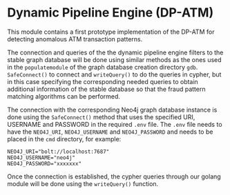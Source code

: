 
# Dynamic Pipeline Engine (DP-ATM)

This module contains a first prototype implementation of the DP-ATM for detecting anomalous ATM transaction patterns.


The connection and queries of the the dynamic pipeline engine filters to the stable graph database will be done using similar methods as the ones used in the `populatemodule` of the graph database creation directory `gdb`. `SafeConnect()` to connect and `writeQuery()` to do the queries in cypher, but in this case specifying the corresponding needed queries to obtain additional information of the stable database so that the fraud pattern matching algorithms can be performed.

The connection with the corresponding Neo4j graph database instance is done using the `SafeConnect()` method that uses the specified URI, USERNAME and PASSWORD in the required `.env` file. The `.env` file needs to have the `NEO4J_URI`, `NEO4J_USERNAME` and `NEO4J_PASSWORD` and needs to be placed in the `cmd` directory, for example:
```
NEO4J_URI="bolt://localhost:7687"
NEO4J_USERNAME="neo4j"
NEO4J_PASSWORD="xxxxxxx"
```

Once the connection is established, the cypher queries through our golang module will be done using the `writeQuery()` function.